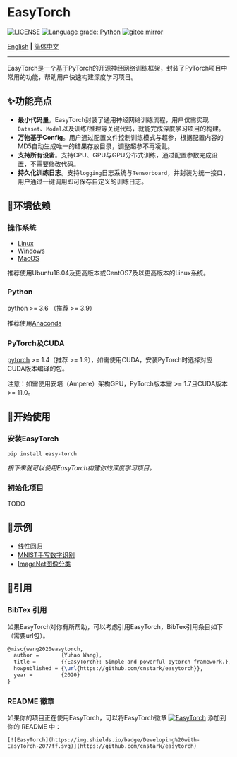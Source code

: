 # EasyTorch

[![LICENSE](https://img.shields.io/github/license/cnstark/easytorch.svg)](https://github.com/cnstark/easytorch/blob/master/LICENSE)
[![Language grade: Python](https://img.shields.io/lgtm/grade/python/g/cnstark/easytorch.svg?logo=lgtm&logoWidth=18)](https://lgtm.com/projects/g/cnstark/easytorch/context:python)
[![gitee mirror](https://github.com/cnstark/easytorch/actions/workflows/git-mirror.yml/badge.svg)](https://gitee.com/cnstark/easytorch)

[English](README.md) **|** [简体中文](README_CN.md)

---

EasyTorch是一个基于PyTorch的开源神经网络训练框架，封装了PyTorch项目中常用的功能，帮助用户快速构建深度学习项目。

## :sparkles:功能亮点

* **最小代码量**。EasyTorch封装了通用神经网络训练流程，用户仅需实现`Dataset`、`Model`以及训练/推理等关键代码，就能完成深度学习项目的构建。
* **万物基于Config**。用户通过配置文件控制训练模式与超参，根据配置内容的MD5自动生成唯一的结果存放目录，调整超参不再凌乱。
* **支持所有设备**。支持CPU、GPU与GPU分布式训练，通过配置参数完成设置，不需要修改代码。
* **持久化训练日志**。支持`logging`日志系统与`Tensorboard`，并封装为统一接口，用户通过一键调用即可保存自定义的训练日志。

## :wrench:环境依赖

### 操作系统

* [Linux](https://pytorch.org/get-started/locally/#linux-prerequisites)
* [Windows](https://pytorch.org/get-started/locally/#windows-prerequisites)
* [MacOS](https://pytorch.org/get-started/locally/#mac-prerequisites)

推荐使用Ubuntu16.04及更高版本或CentOS7及以更高版本的Linux系统。

### Python

python >= 3.6 （推荐 >= 3.9）

推荐使用[Anaconda](https://www.anaconda.com/)

### PyTorch及CUDA

[pytorch](https://pytorch.org/) >= 1.4（推荐 >= 1.9），如需使用CUDA，安装PyTorch时选择对应CUDA版本编译的包。

注意：如需使用安培（Ampere）架构GPU，PyTorch版本需 >= 1.7且CUDA版本 >= 11.0。

## :dart:开始使用

### 安装EasyTorch

```shell
pip install easy-torch
```

*接下来就可以使用EasyTorch构建你的深度学习项目。*

### 初始化项目

TODO

## :pushpin:示例

* [线性回归](examples/linear_regression)
* [MNIST手写数字识别](examples/mnist)
* [ImageNet图像分类](examples/imagenet)

## :rocket:引用

### BibTex 引用

如果EasyTorch对你有所帮助，可以考虑引用EasyTorch，BibTex引用条目如下（需要url包）。

``` latex
@misc{wang2020easytorch,
  author =       {Yuhao Wang},
  title =        {{EasyTorch}: Simple and powerful pytorch framework.},
  howpublished = {\url{https://github.com/cnstark/easytorch}},
  year =         {2020}
}
```

### README 徽章

如果你的项目正在使用EasyTorch，可以将EasyTorch徽章 [![EasyTorch](https://img.shields.io/badge/Developing%20with-EasyTorch-2077ff.svg)](https://github.com/cnstark/easytorch) 添加到你的 README 中：

```
[![EasyTorch](https://img.shields.io/badge/Developing%20with-EasyTorch-2077ff.svg)](https://github.com/cnstark/easytorch)
```
